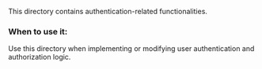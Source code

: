 This directory contains authentication-related functionalities.

### When to use it:
Use this directory when implementing or modifying user authentication and authorization logic.